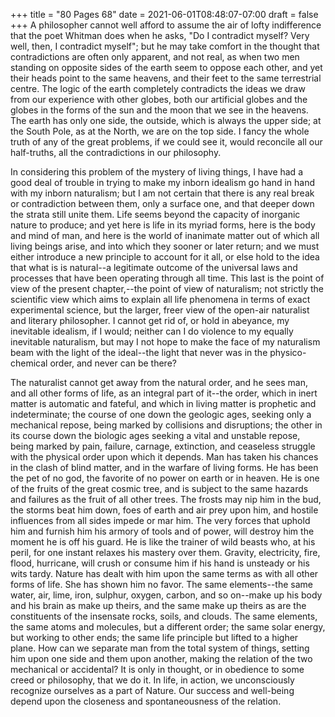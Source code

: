 +++
title = "80 Pages 68"
date = 2021-06-01T08:48:07-07:00
draft = false
+++
A philosopher cannot well afford to assume the air of lofty indifference that the poet Whitman does when he asks, "Do I contradict myself? Very well, then, I contradict myself"; but he may take comfort in the thought that contradictions are often only apparent, and not real, as when two men standing on opposite sides of the earth seem to oppose each other, and yet their heads point to the same heavens, and their feet to the same terrestrial centre. The logic of the earth completely contradicts the ideas we draw from our experience with other globes, both our artificial globes and the globes in the forms of the sun and the moon that we see in the heavens. The earth has only one side, the outside, which is always the upper side; at the South Pole, as at the North, we are on the top side. I fancy the whole truth of any of the great problems, if we could see it, would reconcile all our half-truths, all the contradictions in our philosophy.

In considering this problem of the mystery of living things, I have had a good deal of trouble in trying to make my inborn idealism go hand in hand with my inborn naturalism; but I am not certain that there is any real break or contradiction between them, only a surface one, and that deeper down the strata still unite them. Life seems beyond the capacity of inorganic nature to produce; and yet here is life in its myriad forms, here is the body and mind of man, and here is the world of inanimate matter out of which all living beings arise, and into which they sooner or later return; and we must either introduce a new principle to account for it all, or else hold to the idea that what is is natural--a legitimate outcome of the universal laws and processes that have been operating through all time. This last is the point of view of the present chapter,--the point of view of naturalism; not strictly the scientific view which aims to explain all life phenomena in terms of exact experimental science, but the larger, freer view of the open-air naturalist and literary philosopher. I cannot get rid of, or hold in abeyance, my inevitable idealism, if I would; neither can I do violence to my equally inevitable naturalism, but may I not hope to make the face of my naturalism beam with the light of the ideal--the light that never was in the physico-chemical order, and never can be there?

The naturalist cannot get away from the natural order, and he sees man, and all other forms of life, as an integral part of it--the order, which in inert matter is automatic and fateful, and which in living matter is prophetic and indeterminate; the course of one down the geologic ages, seeking only a mechanical repose, being marked by collisions and disruptions; the other in its course down the biologic ages seeking a vital and unstable repose, being marked by pain, failure, carnage, extinction, and ceaseless struggle with the physical order upon which it depends. Man has taken his chances in the clash of blind matter, and in the warfare of living forms. He has been the pet of no god, the favorite of no power on earth or in heaven. He is one of the fruits of the great cosmic tree, and is subject to the same hazards and failures as the fruit of all other trees. The frosts may nip him in the bud, the storms beat him down, foes of earth and air prey upon him, and hostile influences from all sides impede or mar him. The very forces that uphold him and furnish him his armory of tools and of power, will destroy him the moment he is off his guard. He is like the trainer of wild beasts who, at his peril, for one instant relaxes his mastery over them. Gravity, electricity, fire, flood, hurricane, will crush or consume him if his hand is unsteady or his wits tardy. Nature has dealt with him upon the same terms as with all other forms of life. She has shown him no favor. The same elements--the same water, air, lime, iron, sulphur, oxygen, carbon, and so on--make up his body and his brain as make up theirs, and the same make up theirs as are the constituents of the insensate rocks, soils, and clouds. The same elements, the same atoms and molecules, but a different order; the same solar energy, but working to other ends; the same life principle but lifted to a higher plane. How can we separate man from the total system of things, setting him upon one side and them upon another, making the relation of the two mechanical or accidental? It is only in thought, or in obedience to some creed or philosophy, that we do it. In life, in action, we unconsciously recognize ourselves as a part of Nature. Our success and well-being depend upon the closeness and spontaneousness of the relation.

